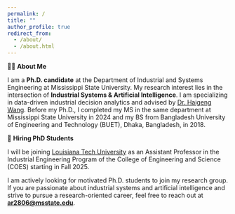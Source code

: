 ```yaml
---
permalink: /
title: ""
author_profile: true
redirect_from: 
  - /about/
  - /about.html
---
```





👨‍🎓 **About Me**

I am a **Ph.D. candidate** at the Department of Industrial and Systems Engineering at Mississippi State University. My research interest lies in the intersection of **Industrial Systems & Artificial Intelligence**. I am specializing in data-driven industrial decision analytics and advised by [Dr. Haigeng Wang](https://hw898.ise.msstate.edu/). Before my Ph.D., I completed my MS in the same department at Mississippi State University in 2024 and my BS from Bangladesh University of Engineering and Technology (BUET), Dhaka, Bangladesh, in 2018. 


🎯 **Hiring PhD Students**

I will be joining [Louisiana Tech University](https://www.latech.edu/) as an Assistant Professor in the Industrial Engineering Program of the College of Engineering and Science (COES) starting in Fall 2025. 

I am actively looking for motivated Ph.D. students to join my research group. If you are passionate about industrial systems and artificial intelligence and strive to pursue a research-oriented career, feel free to reach out at **ar2806@msstate.edu**. 

